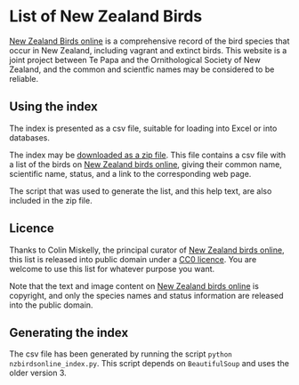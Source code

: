 List of New Zealand Birds
=========================

[New Zealand Birds online](http://nzbirdsonline.org.nz) 
is a comprehensive record of the bird species
that occur in New Zealand, including vagrant and extinct birds. This website
is a joint project between Te Papa and the Ornithological Society of New
Zealand, and the common and scientfic names may be considered to be reliable.

Using the index
----------------
The index is presented as a csv file, suitable for
loading into Excel or into databases.

The index may be [downloaded as a zip
file](https://github.com/edwardabraham/new-zealand-birds/archive/master.zip).
This file contains a csv file with a list of the birds on 
[New Zealand birds online](http://nzbirdsonline.org.nz),
giving their common name, scientific name, status, and a link to the
corresponding web page. 

The script that was used to generate the list, and this help text, are also included
in the zip file.

Licence
-------
Thanks to Colin Miskelly, the principal curator of
[New Zealand birds online](http://nzbirdsonline.org.nz),
this list is released into public domain under a 
[CC0 licence](https://creativecommons.org/publicdomain/zero/1.0/). You are welcome
to use this list for whatever purpose you want.

Note that the text and image content on
[New Zealand birds online](http://nzbirdsonline.org.nz) is copyright, and 
only the species names and status information are released into the public domain.

Generating the index
--------------------
The csv file has been generated by running the script 
`python nzbirdsonline_index.py`. This script depends on `BeautifulSoup` 
and uses the older version 3.

